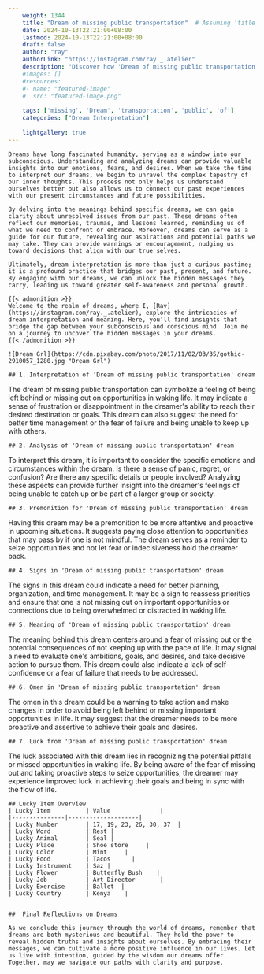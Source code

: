 ```yaml
---
    weight: 1344
    title: "Dream of missing public transportation"  # Assuming 'title' column exists
    date: 2024-10-13T22:21:00+08:00
    lastmod: 2024-10-13T22:21:00+08:00
    draft: false
    author: "ray"
    authorLink: "https://instagram.com/ray._.atelier"
    description: "Discover how 'Dream of missing public transportation' can interpret your future and uncover its significant meanings in your life."
    #images: []
    #resources:
    #- name: "featured-image"
    #  src: "featured-image.png"
    
    tags: ['missing', 'Dream', 'transportation', 'public', 'of']
    categories: ["Dream Interpretation"]
    
    lightgallery: true
---
```

    
    Dreams have long fascinated humanity, serving as a window into our subconscious. Understanding and analyzing dreams can provide valuable insights into our emotions, fears, and desires. When we take the time to interpret our dreams, we begin to unravel the complex tapestry of our inner thoughts. This process not only helps us understand ourselves better but also allows us to connect our past experiences with our present circumstances and future possibilities.
    
    By delving into the meanings behind specific dreams, we can gain clarity about unresolved issues from our past. These dreams often reflect our memories, traumas, and lessons learned, reminding us of what we need to confront or embrace. Moreover, dreams can serve as a guide for our future, revealing our aspirations and potential paths we may take. They can provide warnings or encouragement, nudging us toward decisions that align with our true selves.
    
    Ultimately, dream interpretation is more than just a curious pastime; it is a profound practice that bridges our past, present, and future. By engaging with our dreams, we can unlock the hidden messages they carry, leading us toward greater self-awareness and personal growth.
    
    {{< admonition >}}
    Welcome to the realm of dreams, where I, [Ray](https://instagram.com/ray._.atelier), explore the intricacies of dream interpretation and meaning. Here, you’ll find insights that bridge the gap between your subconscious and conscious mind. Join me on a journey to uncover the hidden messages in your dreams.
    {{< /admonition >}}
    
    ![Dream Grl](https://cdn.pixabay.com/photo/2017/11/02/03/35/gothic-2910057_1280.jpg "Dream Grl")
    
    ## 1. Interpretation of 'Dream of missing public transportation' dream
    
The dream of missing public transportation can symbolize a feeling of being left behind or missing out on opportunities in waking life. It may indicate a sense of frustration or disappointment in the dreamer's ability to reach their desired destination or goals. This dream can also suggest the need for better time management or the fear of failure and being unable to keep up with others.
    
    ## 2. Analysis of 'Dream of missing public transportation' dream
    
To interpret this dream, it is important to consider the specific emotions and circumstances within the dream. Is there a sense of panic, regret, or confusion? Are there any specific details or people involved? Analyzing these aspects can provide further insight into the dreamer's feelings of being unable to catch up or be part of a larger group or society.
    
    ## 3. Premonition for 'Dream of missing public transportation' dream
    
Having this dream may be a premonition to be more attentive and proactive in upcoming situations. It suggests paying close attention to opportunities that may pass by if one is not mindful. The dream serves as a reminder to seize opportunities and not let fear or indecisiveness hold the dreamer back.
    
    ## 4. Signs in 'Dream of missing public transportation' dream
    
The signs in this dream could indicate a need for better planning, organization, and time management. It may be a sign to reassess priorities and ensure that one is not missing out on important opportunities or connections due to being overwhelmed or distracted in waking life.
    
    ## 5. Meaning of 'Dream of missing public transportation' dream
    
The meaning behind this dream centers around a fear of missing out or the potential consequences of not keeping up with the pace of life. It may signal a need to evaluate one's ambitions, goals, and desires, and take decisive action to pursue them. This dream could also indicate a lack of self-confidence or a fear of failure that needs to be addressed.
    
    ## 6. Omen in 'Dream of missing public transportation' dream
    
The omen in this dream could be a warning to take action and make changes in order to avoid being left behind or missing important opportunities in life. It may suggest that the dreamer needs to be more proactive and assertive to achieve their goals and desires.
    
    ## 7. Luck from 'Dream of missing public transportation' dream
    
The luck associated with this dream lies in recognizing the potential pitfalls or missed opportunities in waking life. By being aware of the fear of missing out and taking proactive steps to seize opportunities, the dreamer may experience improved luck in achieving their goals and being in sync with the flow of life.
    
    ## Lucky Item Overview
    | Lucky Item          | Value              |
    |---------------|--------------------|
    | Lucky Number        | 17, 19, 23, 26, 30, 37  |
    | Lucky Word          | Rest |
    | Lucky Animal        | Seal |
    | Lucky Place         | Shoe store     |
    | Lucky Color         | Mint     |
    | Lucky Food          | Tacos      |
    | Lucky Instrument    | Saz |
    | Lucky Flower        | Butterfly Bush    |
    | Lucky Job           | Art Director       |
    | Lucky Exercise      | Ballet  |
    | Lucky Country       | Kenya    |
    
    
    ##  Final Reflections on Dreams
    
    As we conclude this journey through the world of dreams, remember that dreams are both mysterious and beautiful. They hold the power to reveal hidden truths and insights about ourselves. By embracing their messages, we can cultivate a more positive influence in our lives. Let us live with intention, guided by the wisdom our dreams offer. Together, may we navigate our paths with clarity and purpose.
    